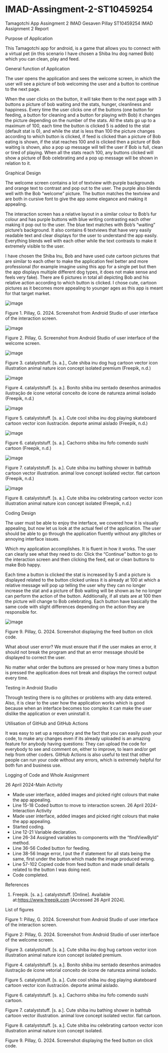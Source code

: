 # IMAD-Assingment-2-ST10459254
Tamagotchi App Assingment 2 IMAD 
Gesaven Pillay
ST10459254
IMAD Assignment 2 Report

Purpose of Application

This Tamagotchi app for android, is a game that allows you to connect with a virtual pet (in this scenario I have chosen a Shiba Inu dog named Bob) which you can clean, play and feed.

General function of Application

The user opens the application and sees the welcome screen, in which the user will see a picture of bob welcoming the user and a button to continue to the next page.

When the user clicks on the button, it will take them to the next page with 3 buttons a picture of bob waiting and the stats, hunger, cleanliness and happiness. Every time the user clicks one of the buttons (one button for feeding, a button for cleaning and a button for playing with Bob) it changes the picture depending on the number of the stats. All the stats go up to a maximum of 100, each time the button is clicked 5 is added to the stat (default stat is 0), and while the stat is less than 100 the picture changes according to which button is clicked, if feed is clicked than a picture of Bob eating is shown, if the stat reaches 100 and is clicked then a picture of Bob waiting is shown, also a pop up message will tell the user if Bob is full, clean or tired of playing. When all the stats reach 100, any buttons clicked will show a picture of Bob celebrating and a pop up message will be shown in relation to it.  

Graphical Design 

The welcome screen contains a lot of textview with purple backgrounds and orange text to contrast and pop out to the user. The purple also blends well with the Bob “welcome” picture. The button matches the textview and are both in cursive font to give the app some elegance and making it appealing.

The interaction screen has a relative layout in a similar colour to Bob’s fur colour and has purple buttons with blue writing contrasting each other making it pop out to the user. The blue text matches with Bob’s “waiting” picture’s background. It also contains 6 textviews that have very easily readable text and clear displays for the user to understand the app easily. Everything blends well with each other while the text contrasts to make it extremely visible to the user. 

I have chosen the Shiba Inu, Bob and have used cute cartoon pictures that are similar to each other to make the application feel better and more professional (for example imagine using this app for a single pet but then the app displays multiple different dog types, it does not make sense and feels very fake). There are 6 pictures in total all depicting Bob and his relative action according to which button is clicked. I chose cute, cartoon pictures as it becomes more appealing to younger ages as this app is meant for that target market.

![image](https://github.com/MrSmiley777/IMAD-Assingment-2-ST10459254/assets/166629805/4a5213cf-c48b-47d9-ae9f-aa01a329bb64)

Figure 1. Pillay, G. 2024. Screenshot from Android Studio of user interface of the interaction screen.

![image](https://github.com/MrSmiley777/IMAD-Assingment-2-ST10459254/assets/166629805/b441456a-cf65-409f-b4c9-ec49bf2edaf9)

Figure 2. Pillay, G. Screenshot from Android Studio of user interface of the welcome screen.

![image](https://github.com/MrSmiley777/IMAD-Assingment-2-ST10459254/assets/166629805/9e72094b-2590-4c34-ab06-1ab859b2e130)

Figure 3. catalyststuff. [s. a.]., Cute shiba inu dog hug cartoon vector icon illustration animal nature icon concept isolated premium (Freepik, n.d.)

![image](https://github.com/MrSmiley777/IMAD-Assingment-2-ST10459254/assets/166629805/6b40e2d7-2901-49eb-806e-ea00f64baa23)

Figure 4. catalyststuff. [s. a.]. Bonito shiba inu sentado desenhos animados ilustração de ícone vetorial conceito de ícone de natureza animal isolado (Freepik, n.d.)

![image](https://github.com/MrSmiley777/IMAD-Assingment-2-ST10459254/assets/166629805/cf8250c3-8e86-4e2e-aee5-ca456d140dea)

Figure 5. catalyststuff. [s. a.]. Cute cool shiba inu dog playing skateboard cartoon vector icon ilustración. deporte animal aislado (Freepik, n.d.)

![image](https://github.com/MrSmiley777/IMAD-Assingment-2-ST10459254/assets/166629805/263e0200-e311-42ae-9dd7-561bb34d6514)

Figure 6. catalyststuff. [s. a.]. Cachorro shiba inu fofo comendo sushi cartoon (Freepik, n.d.)

![image](https://github.com/MrSmiley777/IMAD-Assingment-2-ST10459254/assets/166629805/5436e96c-5cdf-462e-87ad-a0016fcdb1a3)

Figure 7. catalyststuff. [s. a.]. Cute shiba inu bathing shower in bathtub cartoon vector illustration. animal love concept isolated vector. flat cartoon (Freepik, n.d.)

![image](https://github.com/MrSmiley777/IMAD-Assingment-2-ST10459254/assets/166629805/d6bde6b0-40c7-401f-b827-11671926378b)

Figure 8. catalyststuff. [s. a.]. Cute shiba inu celebrating cartoon vector icon illustration animal nature icon concept isolated (Freepik, n.d.)

Coding Design

The user must be able to enjoy the interface, we covered how it is visually appealing, but now let us look at the actual feel of the application. The user should be able to go through the application fluently without any glitches or annoying interface issues.

Which my application accomplishes. It is fluent in how it works. The user can clearly see what they need to do: Click the “Continue” button to go to the interaction screen and then clicking the feed, eat or clean buttons to make Bob happy.

Each time a button is clicked the stat is increased by 5 and a picture is displayed related to the button clicked unless it is already at 100 at which a relative message will pop up telling the user why they can no longer increase the stat and a picture of Bob waiting will be shown as he no longer can perform the action of the button. Additionally, if all stats are at 100 then the picture will change to Bob celebrating. Each button have basically the same code with slight differences depending on the action they are responsible for.

![image](https://github.com/MrSmiley777/IMAD-Assingment-2-ST10459254/assets/166629805/e3450585-3f77-4099-8eeb-787815bdead9)

Figure 9. Pillay, G. 2024. Screenshot displaying the feed button on click code.

What about user error? We must ensure that if the user makes an error, it should not break the program and that an error message should be displayed to correct the user.

No matter what order the buttons are pressed or how many times a button is pressed the application does not break and displays the correct output every time.

Testing in Android Studio

Through testing there is no glitches or problems with any data entered. Also, it is clear to the user how the application works which is good because when an interface becomes too complex it can make the user dislike the application or even uninstall it.

Utilisation of GitHub and GitHub Actions

It was easy to set up a repository and the fact that you can easily push your code, to make any changes even if its already uploaded is an amazing feature for anybody having questions: They can upload the code for everybody to see and comment on, either to improve, to learn and/or get help from other coders. GitHub Actions is also useful to test that other people can run your code without any errors, which is extremely helpful for both fun and business use. 


Logging of Code and Whole Assignment

26 April 2024-Main Activity
-	Made user interface, added images and picked right colours that make the app appealing.
-	Line 15-18 Coded button to move to interaction screen. 
26 April 2024-Interaction Activity
-	Made user interface, added images and picked right colours that make the app appealing.
-	Started coding.
-	Line 12-21 Variable declaration.
-	Line 26-34 Assigned variables to components with the “findViewById” method. 
-	Line 36-56 Coded button for feeding.
-	Line 38-56 Image error, I put the if statement for all stats being the same, first under the button which made the image produced wrong. 
-	Line 57-102 Copied code from feed button and made small details related to the button I was doing next.
-	Code completed.

References

1.	Freepik. [s. a.]. catalyststuff. [Online]. Available at:https://www.freepik.com [Accessed 26 April 2024].

List of figures

Figure 1: Pillay, G. 2024.  Screenshot from Android Studio of user interface of the interaction screen.

Figure 2: Pillay, G. 2024.  Screenshot from Android Studio of user interface of the welcome screen.

Figure 3. catalyststuff. [s. a.]. Cute shiba inu dog hug cartoon vector icon illustration animal nature icon concept isolated premium.

Figure 4. catalyststuff. [s. a.]. Bonito shiba inu sentado desenhos animados ilustração de ícone vetorial conceito de ícone de natureza animal isolado.

Figure 5. catalyststuff. [s. a.]. Cute cool shiba inu dog playing skateboard cartoon vector icon ilustración. deporte animal aislado.

Figure 6. catalyststuff. [s. a.]. Cachorro shiba inu fofo comendo sushi cartoon.

Figure 7. catalyststuff. [s. a.]. Cute shiba inu bathing shower in bathtub cartoon vector illustration. animal love concept isolated vector. flat cartoon.

Figure 8. catalyststuff. [s. a.]. Cute shiba inu celebrating cartoon vector icon illustration animal nature icon concept isolated.

Figure 9. Pillay, G. 2024. Screenshot displaying the feed button on click code.









